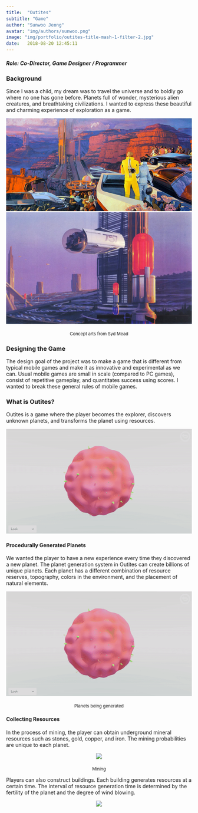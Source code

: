 ```yaml
---
title:  "Outites"
subtitle: "Game"
author: "Sunwoo Jeong"
avatar: "img/authors/sunwoo.png"
image: "img/portfolio/outites-title-mash-1-filter-2.jpg"
date:   2018-08-20 12:45:11
---
```


##### Role: Co-Director, Game Designer / Programmer

### Background
Since I was a child, my dream was to travel the universe and to boldly go where no one has gone before. Planets full of wonder, mysterious alien creatures, and breathtaking civilizations. I wanted to express these beautiful and charming experience of exploration as a game.

<center> 

<img src="/img/syd-mead-resized-1.jpg"/>

<img src="/img/syd-mead-resized-2.jpg"/>
<p><small>Concept arts from Syd Mead</small></p>

</center>

### Designing the Game
The design goal of the project was to make a game that is different from typical mobile games and make it as innovative and experimental as we can. Usual mobile games are small in scale (compared to PC games), consist of repetitive gameplay, and quantitates success using scores. I wanted to break these general rules of mobile games.

### What is Outites?
Outites is a game where the player becomes the explorer, discovers unknown planets, and transforms the planet using resources.

<center> <img src="/img/portfolio/outites-generation.gif"/> </center>

#### Procedurally Generated Planets
We wanted the player to have a new experience every time they discovered a new planet. The planet generation system in Outites can create billions of unique planets. Each planet has a different combination of resource reserves, topography, colors in the environment, and the placement of natural elements.

<center>
<img src="/img/portfolio/outites-generation.gif"/>
<p><small>Planets being generated</small></p>
</center>

#### Collecting Resources
In the process of mining, the player can obtain underground mineral resources such as stones, gold, copper, and iron. The mining probabilities are unique to each planet. 

<center>
<img src="/img/portfolio/outites-mining.gif"/>
<p><small>Mining</small></p>
</center>

Players can also construct buildings. Each building generates resources at a certain time. The interval of resource generation time is determined by the fertility of the planet and the degree of wind blowing. 

<center> <img src="/img/portfolio/outites-mining.gif"/> </center>